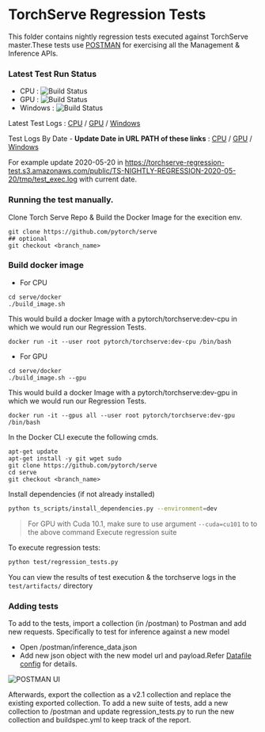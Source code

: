 # TorchServe Regression Tests

This folder contains nightly regression tests executed against TorchServe master.These tests use [POSTMAN](https://www.postman.com/downloads/) for exercising all the Management & Inference APIs.

### Latest Test Run Status

* CPU : ![Build Status](https://codebuild.us-east-1.amazonaws.com/badges?uuid=eyJlbmNyeXB0ZWREYXRhIjoiS1QvY3lIUEdUb3hZVWNnbmJ2SEZCdExRNmNkNW9EVk1ZaFNldEk4Q0h3TU1qemwzQ29GNW0xMGFhZkxpOFpiMjUrZVVRVDUrSkh2ZDhBeFprdW5iNjRRPSIsIml2UGFyYW1ldGVyU3BlYyI6IjlvcjRqSTNMTmNhcExZbUwiLCJtYXRlcmlhbFNldFNlcmlhbCI6MX0%3D&branch=master)
* GPU : ![Build Status](https://codebuild.us-east-1.amazonaws.com/badges?uuid=eyJlbmNyeXB0ZWREYXRhIjoiazI0eDNKZElyMjZDU1QweThPV1A2UmlXaVFmM3g4N0M0NGQ0aHdTQ09aR2pkNFJRUmNsd1A4aFk0K1Q3MmJKMG9oR1c0aHpYWlVRbWlGYS9mVmdIUW84PSIsIml2UGFyYW1ldGVyU3BlYyI6IjJxenJYam1lYXNZTFVvMjQiLCJtYXRlcmlhbFNldFNlcmlhbCI6MX0%3D&branch=master)
* Windows : ![Build Status](https://codebuild.us-east-1.amazonaws.com/badges?uuid=eyJlbmNyeXB0ZWREYXRhIjoiWVdOV3RLSU1qZ1pEL3A4b0VoSHlWVmd2T0RWOHF3SGF5T292ZkxJdkk4SmRsQnFTL2k3Z2IwZzU3VnUyV2tqWWNBMVdmb0R5dU4xVzlUaXhLWVlkbjNFPSIsIml2UGFyYW1ldGVyU3BlYyI6Inl1a3NiWDVwYzdXLzhvTVEiLCJtYXRlcmlhbFNldFNlcmlhbCI6MX0%3D&branch=master)

Latest Test Logs : [CPU](https://torchserve-regression-test.s3.amazonaws.com/public/latest/test_exec.log) / [GPU](https://torchserve-regression-test-gpu.s3.amazonaws.com/public/latest/test_exec.log) / [Windows](https://torchserve-regression-test-win.s3.amazonaws.com/public/latest/test_exec.log)

Test Logs By Date - **Update Date in URL PATH of these links** : [CPU](https://torchserve-regression-test.s3.amazonaws.com/public/TS-NIGHTLY-REGRESSION-2020-12-11/tmp/test_exec.log) / [GPU](https://torchserve-regression-test-gpu.s3.amazonaws.com/public/TS-NIGHTLY-REGRESSION-2020-12-11/tmp/test_exec.log) / [Windows](https://torchserve-regression-test-win.s3.amazonaws.com/public/TS-NIGHTLY-REGRESSION-2020-12-11/test_exec.log)

For example update 2020-05-20 in https://torchserve-regression-test.s3.amazonaws.com/public/TS-NIGHTLY-REGRESSION-2020-05-20/tmp/test_exec.log with current date.

### Running the test manually.

Clone Torch Serve Repo & Build the Docker Image for the execition env.

```
git clone https://github.com/pytorch/serve
## optional
git checkout <branch_name>
```

### Build docker image

 - For CPU

```
cd serve/docker
./build_image.sh
```

This would build a docker Image with a pytorch/torchserve:dev-cpu in which we would run our Regression Tests.

```
docker run -it --user root pytorch/torchserve:dev-cpu /bin/bash
```

 - For GPU

```
cd serve/docker
./build_image.sh --gpu
```

This would build a docker Image with a pytorch/torchserve:dev-gpu in which we would run our Regression Tests.

```
docker run -it --gpus all --user root pytorch/torchserve:dev-gpu /bin/bash
```

In the Docker CLI execute the following cmds.

```
apt-get update 
apt-get install -y git wget sudo 
git clone https://github.com/pytorch/serve
cd serve 
git checkout <branch_name>
```
Install dependencies (if not already installed)
```bash
python ts_scripts/install_dependencies.py --environment=dev
```
> For GPU with Cuda 10.1, make sure to use argument `--cuda=cu101` to to the above command
Execute regression suite

To execute regression tests:
```bash
python test/regression_tests.py
```
You can view the results of test execution & the torchserve logs in the `test/artifacts/` directory

### Adding tests

To add to the tests, import a collection (in /postman) to Postman and add new requests.
Specifically to test for inference against a new model
* Open /postman/inference_data.json
* Add new json object with the new model url and payload.Refer [Datafile config](data_file_config.md) for details.


![POSTMAN UI](screenshot/postman.png)

Afterwards, export the collection as a v2.1 collection and replace the existing exported collection.
To add a new suite of tests, add a new collection to /postman and update regression_tests.py to run the new collection and buildspec.yml to keep track of the report.
